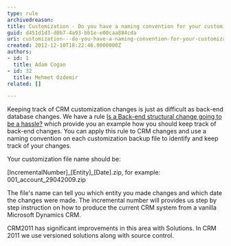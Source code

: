 ```yaml
---
type: rule
archivedreason: 
title: Customization - Do you have a naming convention for your customization back up? (CRM 4 only)
guid: d451d1d3-d0b7-4a93-bb1e-e00caa884cda
uri: customization---do-you-have-a-naming-convention-for-your-customization-back-up-crm-4-only
created: 2012-12-10T18:22:46.0000000Z
authors:
- id: 1
  title: Adam Cogan
- id: 32
  title: Mehmet Ozdemir
related: []

---
```



<p>
          Keeping track of CRM customization changes is just as difficult as back-end database
          changes. We have a rule <a href="/do-you-stop-dealing-with-data-and-schema">
            Is a Back-end structural change going to be a hassle?</a> which provide you an
          example how you should keep track of back-end changes. You can apply this rule to
          CRM changes and use a naming convention on each customization backup file to identify
          and keep track of your changes.&#160;</p><p>Your customization file name should be&#58;&#160;</p><p>[IncrementalNumber]_[Entity]_[Date].zip,
          for example&#58; 001_account_29042009.zip&#160;</p><p>The file's name can tell you which entity
          you made changes and which date the changes were made. The incremental number will
          provides us step by step instruction on how to produce the current CRM system from
          a vanilla Microsoft Dynamics CRM.
        </p><p>CRM2011 has significant improvements in this area with Solutions. In CRM 2011 we use versioned solutions along with source control.</p><p><br></p>
<br><excerpt class='endintro'></excerpt><br>




